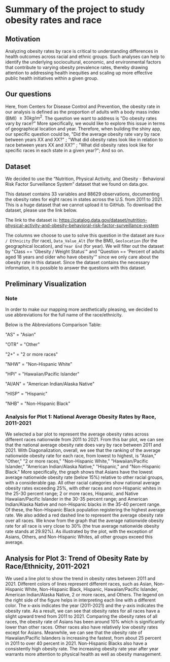 # Summary of the project to study obesity rates and race

## Motivation
Analyzing obesity rates by race is critical to understanding differences in health outcomes across racial and ethnic groups. 
Such analyses can help to identify the underlying sociocultural, economic, and environmental factors that contribute to varying
obesity prevalence rates, thereby drawing attention to addressing health inequities and scaling up more effective public health
initiatives within a given group.

## Our questions
Here, from Centers for Disease Control and Prevention, the obesity rate in our analysis is defined as the proportion 
of adults with a body mass index (BMI) $\geq 30 kg/m^2$.
The question we want to address is "Do obesity rates vary by race?" More specifically, we would like to explore this issue 
in terms of geographical location and year. Therefore, when building the shiny app, our specific question could be, 
"Did the average obesity rate vary by race between years XX and XX?" ; 
"What did obesity rates look like in relation to race between years XX and XX?" ; 
"What did obesity rates look like for specific races in each state in a given year?"; And so on. 

## Dataset
We decided to use the “Nutrition, Physical Activity, and Obesity - Behavioral Risk Factor 
Surveillance System” dataset that we found on data.gov. 

This dataset contains 33 variables and 88629 observations, documenting the obesity rates for eight races in states across the U.S. from 2011 to 2021.
This is a huge dataset that we cannot upload it to GitHub. To download the dataset, please use the link below. 

The link to the dataset is: https://catalog.data.gov/dataset/nutrition-physical-activity-and-obesity-behavioral-risk-factor-surveillance-system

The columns we choose to use to solve this question in the dataset are `Race / Ethnicity`
(for race), `Data_Value_Alt` (for the BMI), `Geolocation` (for the geographical location), and `Year End` (for year). We will filter out
the dataset by "Class == 'Obesity / Weight Status'" and "Question == 'Percent of adults aged 18 years and older who have obesity'"
since we only care about the obesity rate in this dataset. Since the dataset contains the
necessary information, it is possible to answer the questions with this dataset. 

## Preliminary Visualization

### Note
In order to make our mapping more aesthetically pleasing, we decided to use abbreviations for the full name of the race/ethnicity.

Below is the Abbreviations Comparison Table:

"AS" = "Asian" 

"OTR" = "Other" 

"2+" = "2 or more races" 

"NHW" = "Non-Hispanic White"

"HPI" = "Hawaiian/Pacific Islander" 

"AI/AN" = "American Indian/Alaska Native" 

"HISP" = "Hispanic" 

"NHB" = "Non-Hispanic Black"



### Analysis for Plot 1: National Average Obesity Rates by Race, 2011-2021

We selected a bar plot to represent the average obesity rates across different races nationwide from 2011 to 2021. From this bar plot, we can see that the national average obesity rate does vary by race between 2011 and 2021. With Diagonalization, overall, we see that the ranking of the average nationwide obesity rate for each race, from lowest to highest, is "Asian," "Other," "2 or more races," "Non-Hispanic White," "Hawaiian/Pacific Islander," "American Indian/Alaska Native," "Hispanic," and "Non-Hispanic Black." More specifically, the graph shows that Asians have the lowest average nationwide obesity rate (below 15%) relative to other racial groups, with a considerable gap. All other racial categories show national average obesity rates exceeding 25%, with other races and non-Hispanic whites in the 25-30 percent range; 2 or more races, Hispanic, and Native Hawaiian/Pacific Islander in the 30-35 percent range; and American Indian/Alaska Native and non-Hispanic blacks in the 35-40 percent range. Of these, the Non-Hispanic Black population registering the highest average rate. We also added a red dashed line to represent the average obesity rate over all races. We know from the graph that the average nationwide obesity rate for all race is very close to 30% (the true average nationwide obesity rate stands at 29.92%). As illustrated by the plot, with the exception of Asians, Others, and Non-Hispanic Whites, all other groups exceed this average.

## Analysis for Plot 3: Trend of Obesity Rate by Race/Ethnicity, 2011-2021
We used a line plot to show the trend in obesity rates between 2011 and 2021. Different colors of lines represent different races, such as Asian, Non-Hispanic White, Non-Hispanic Black, Hispanic, Hawaiian/Pacific Islander, American Indian/Alaska Native, 2 or more races, and Others. The legend on the right side of the figure helps in interpreting each line with a different color. The x-axis indicates the year (2011-2021) and the y-axis indicates the obesity rate. 
As a result, we can see that obesity rates for all races have a slight upward trend from 2011 to 2021. Comparing the obesity rates of all races, the obesity rate of Asians has been around 10% which is significantly lower than other races. Other races also have relatively low obesity rates except for Asians. Meanwhile, we can see that the obesity rate of Hawaiian/Pacific Islanders is increasing the fastest, from about 25 percent in 2011 to over 40 percent in 2021. Non-Hispanic Blacks also have a consistently high obesity rate. The increasing obesity rate year after year warrants more attention to physical health as well as obesity management.


